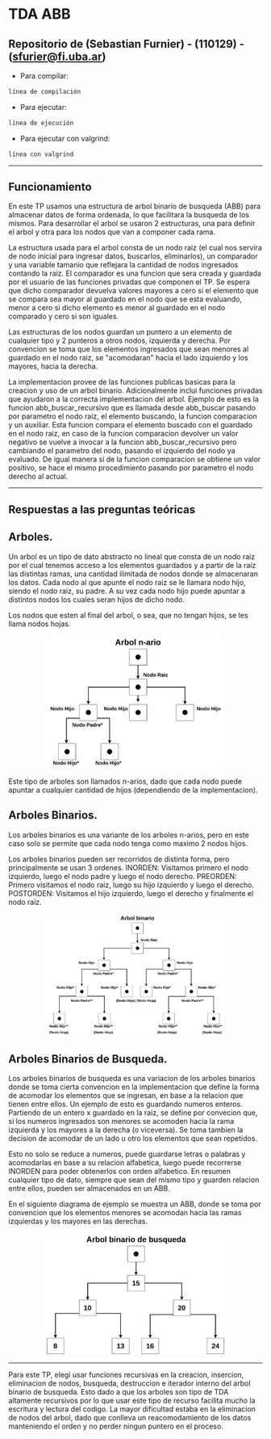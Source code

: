 # TDA ABB

## Repositorio de (Sebastian Furnier) - (110129) - (sfurier@fi.uba.ar)

- Para compilar:

```bash
línea de compilación

```

- Para ejecutar:

```bash
línea de ejecución
```

- Para ejecutar con valgrind:
```bash
línea con valgrind
```
---
##  Funcionamiento

En este TP usamos una estructura de arbol binario de busqueda (ABB) para almacenar datos de forma ordenada, lo que facilitara la busqueda de los mismos. Para desarrollar el arbol se usaron 2 estructuras, una para definir el arbol y otra para los nodos que van a componer cada rama.

La estructura usada para el arbol consta de un nodo raiz (el cual nos servira de nodo inicial para ingresar datos, buscarlos, eliminarlos), un comparador y una variable tamanio que reflejara la cantidad de nodos ingresados contando la raiz. El comparador es una funcion que sera creada y guardada por el usuario de las funciones privadas que componen el TP. Se espera que dicho comparador devuelva valores mayores a cero si el elemento que se compara sea mayor al guardado en el nodo que se esta evaluando, menor a cero si dicho elemento es menor al guardado en el nodo comparado y cero si son iguales.

Las estructuras de los nodos guardan un puntero a un elemento de cualquier tipo y 2 punteros a otros nodos, izquierda y derecha. Por convencion se toma que los elementos ingresados que sean menores al guardado en el nodo raiz, se "acomodaran" hacia el lado izquierdo y los mayores, hacia la derecha.

La implementacion provee de las funciones publicas basicas para la creacion y uso de un arbol binario. Adicionalmente inclui funciones privadas que ayudaron a la correcta implementacion del arbol. Ejemplo de esto es la funcion abb_buscar_recursivo que es llamada desde abb_buscar pasando por parametro el nodo raiz, el elemento buscando, la funcion comparacion y un auxiliar. Esta funcion compara el elemento buscado con el guardado en el nodo raiz,  en caso de la funcion comparacion devolver un valor negativo se vuelve a invocar a la funcion abb_buscar_recursivo pero cambiando el parametro del nodo, pasando el izquierdo del nodo ya evaluado. De igual manera si de la funcion comparacion se obtiene un valor positivo, se hace el mismo procedimiento pasando por parametro el nodo derecho al actual.


---

## Respuestas a las preguntas teóricas

## Arboles.
Un arbol es un tipo de dato abstracto no lineal que consta de un nodo raiz por el cual tenemos acceso a los elementos guardados y a partir de la raiz las distintas ramas, una cantidad ilimitada de nodos donde se almacenaran los datos. Cada nodo al que apunte el nodo raiz se le llamara nodo hijo, siendo el nodo raiz, su padre. A su vez cada nodo hijo puede apuntar a distintos nodos los cuales seran hijos de dicho nodo.

 Los nodos que esten al final del arbol, o sea, que no tengan hijos, se les llama nodos hojas.

<div align="center">
<img width="70%" src="img/diagrama_arbol_nario.png">
</div>

Este tipo de arboles son llamados n-arios, dado que cada nodo puede apuntar a cualquier cantidad de hijos (dependiendo de la implementacion).

## Arboles Binarios.
Los arboles binarios es una variante de los arboles n-arios, pero en este caso solo se permite que cada nodo tenga como maximo 2 nodos hijos.

Los arboles binarios pueden ser recorridos de distinta forma, pero principalmente se usan 3 ordenes.
    INORDEN: Visitamos primero el nodo izquierdo, luego el nodo padre y luego el nodo derecho.
    PREORDEN: Primero visitamos el nodo raiz, luego su hijo izquierdo y luego el derecho.
    POSTORDEN: Visitamos el hijo izquierdo, luego el derecho y finalmente el nodo raiz.

<div align="center">
<img width="70%" src="img/arbol_binario.png">
</div>

## Arboles Binarios de Busqueda.

Los arboles binarios de busqueda es una variacion de los arboles binarios donde se toma cierta convencion en la implementacion que define la forma de acomodar los elementos que se ingresan, en base a la relacion que tienen entre ellos. Un ejemplo de esto es guardando numeros enteros. Partiendo de un entero x guardado en la raiz, se define por convecion que, si los numeros ingresados son menores se acomoden hacia la rama izquierda y los mayores a la derecha (o viceversa). Se toma tambien la decision de acomodar de un lado u otro los elementos que sean repetidos.

Esto no solo se reduce a numeros, puede guardarse letras o palabras y acomodarlas en base a su relacion alfabetica, luego puede recorrerse INORDEN para poder obtenerlos con orden alfabetico. En resumen cualquier tipo de dato, siempre que sean del mismo tipo y guarden relacion entre ellos, pueden ser almacenados en un ABB.

En el siguiente diagrama de ejemplo se muestra un ABB, donde se toma por convencion que los elementos menores se acomodan hacia las ramas izquierdas y los mayores en las derechas.
<div align="center">
<img width="70%" src="img/abb.png">
</div>

---

Para este TP, elegi usar funciones recursivas en la creacion, insercion, eliminacion de nodos, busqueda, destruccion e iterador interno del arbol binario de busqueda. Esto dado a que los arboles son tipo de TDA altamente recursivos por lo que usar este tipo de recurso facilita mucho la escritura y lectura del codigo.
La mayor dificultad estaba en la eliminacion de nodos del arbol, dado que conlleva un reacomodamiento de los datos manteniendo el orden y no perder ningun puntero en el proceso.